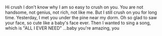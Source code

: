 Hi crush
I don't know why I am so easy to crush on you.
You are not handsome, not genius, not rich, not like me.
But I still crush on you for long time.
Yesterday, I met you under the pine near my dorm.
Oh so glad to saw your face, so cute like a baby's face ever.
Then I wanted to sing a song, which is "ALL I EVER NEED" 
...baby you're amazing, you
